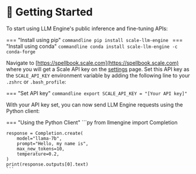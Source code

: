 # 🚀 Getting Started

To start using LLM Engine's public inference and fine-tuning APIs:

=== "Install using pip"
    ```commandline
    pip install scale-llm-engine
    ```
=== "Install using conda"
    ```commandline
    conda install scale-llm-engine -c conda-forge
    ```

Navigate to [https://spellbook.scale.com](https://spellbook.scale.com) where
you will get a Scale API key on the [settings](https://spellbook.scale.com/settings) page.
Set this API key as the `SCALE_API_KEY` environment variable by adding the
following line to your `.zshrc` or `.bash_profile`:

=== "Set API key"
    ```commandline
    export SCALE_API_KEY = "[Your API key]"
    ```

With your API key set, you can now send LLM Engine requests using the Python client:

=== "Using the Python Client"
    ```py
    from llmengine import Completion

    response = Completion.create(
        model="llama-7b",
        prompt="Hello, my name is",
        max_new_tokens=10,
        temperature=0.2,
    )
    print(response.outputs[0].text)
    ```
 
